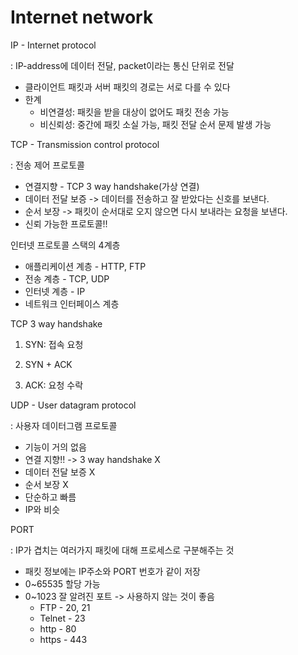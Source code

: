 # Internet network

IP - Internet protocol

: IP-address에 데이터 전달, packet이라는 통신 단위로 전달

- 클라이언트 패킷과 서버 패킷의 경로는 서로 다를 수 있다
- 한계
  - 비연결성: 패킷을 받을 대상이 없어도 패킷 전송 가능
  - 비신뢰성: 중간에 패킷 소실 가능, 패킷 전달 순서 문제 발생 가능



TCP - Transmission control protocol

: 전송 제어 프로토콜

- 연결지향 - TCP 3 way handshake(가상 연결)
- 데이터 전달 보증 -> 데이터를 전송하고 잘 받았다는 신호를 보낸다.
- 순서 보장 -> 패킷이 순서대로 오지 않으면 다시 보내라는 요청을 보낸다.
- 신뢰 가능한 프로토콜!!



인터넷 프로토콜 스택의 4계층

- 애플리케이션 계층 - HTTP, FTP
- 전송 계층 - TCP, UDP
- 인터넷 계층 - IP
- 네트워크 인터페이스 계층



TCP 3 way handshake

1. SYN: 접속 요청

2. SYN + ACK

3. ACK: 요청 수락



UDP - User datagram protocol

: 사용자 데이터그램 프로토콜

- 기능이 거의 없음
- 연결 지향!! -> 3 way handshake X
- 데이터 전달 보증 X
- 순서 보장 X
- 단순하고 빠름
- IP와 비슷



PORT

: IP가 겹치는 여러가지 패킷에 대해 프로세스로 구분해주는 것

- 패킷 정보에는 IP주소와 PORT 번호가 같이 저장
- 0~65535 할당 가능
- 0~1023 잘 알려진 포트 -> 사용하지 않는 것이 좋음
  - FTP - 20, 21
  - Telnet - 23
  - http - 80
  - https - 443